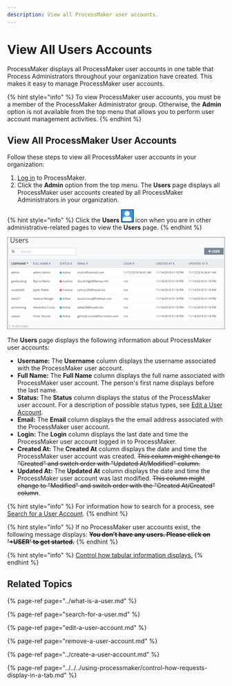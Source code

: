 ```yaml
---
description: View all ProcessMaker user accounts.
---
```


# View All Users Accounts

ProcessMaker displays all ProcessMaker user accounts in one table that Process Administrators throughout your organization have created. This makes it easy to manage ProcessMaker user accounts.

{% hint style="info" %}
To view ProcessMaker user accounts, you must be a member of the ProcessMaker Administrator group. Otherwise, the **Admin** option is not available from the top menu that allows you to perform user account management activities.
{% endhint %}

## View All ProcessMaker User Accounts <a id="view-all-scripts"></a>

Follow these steps to view all ProcessMaker user accounts in your organization:

1. [Log in](../../../using-processmaker/log-in.md#log-in) to ProcessMaker.
2. Click the **Admin** option from the top menu. The **Users** page displays all ProcessMaker user accounts created by all ProcessMaker Administrators in your organization.

{% hint style="info" %}
Click the **Users** ![](../../../.gitbook/assets/users-icon-admin.png) icon when you are in other administrative-related pages to view the **Users** page.
{% endhint %}

![Users page](../../../.gitbook/assets/users-page-admin%20%281%29.png)

The **Users** page displays the following information about ProcessMaker user accounts:

* **Username:** The **Username** column displays the username associated with the ProcessMaker user account.
* **Full Name:** The **Full Name** column displays the full name associated with ProcessMaker user account. The person's first name displays before the last name.
* **Status:** The **Status** column displays the status of the ProcessMaker user account. For a description of possible status types, see [Edit a User Account](edit-a-user-account.md).
* **Email:** The **Email** column displays the the email address associated with the ProcessMaker user account.
* **Login:** The **Login** column displays the last date and time the ProcessMaker user account logged in to ProcessMaker.
* **Created At:** The **Created At** column displays the date and time the ProcessMaker user account was created. ~~This column might change to "Created" and switch order with "Updated At/Modified" column.~~
* **Updated At:** The **Updated At** column displays the date and time the ProcessMaker user account was last modified. ~~This column might change to "Modified" and switch order with the "Created At/Created" column~~.

{% hint style="info" %}
For information how to search for a process, see [Search for a User Account](search-for-a-user.md).
{% endhint %}

{% hint style="info" %}
If no ProcessMaker user accounts exist, the following message displays: ~~**You don't have any users. Please click on '+USER' to get started.**~~
{% endhint %}

{% hint style="info" %}
[Control how tabular information displays.](../../../using-processmaker/control-how-requests-display-in-a-tab.md)
{% endhint %}

## Related Topics

{% page-ref page="../what-is-a-user.md" %}

{% page-ref page="search-for-a-user.md" %}

{% page-ref page="edit-a-user-account.md" %}

{% page-ref page="remove-a-user-account.md" %}

{% page-ref page="../create-a-user-account.md" %}

{% page-ref page="../../../using-processmaker/control-how-requests-display-in-a-tab.md" %}

